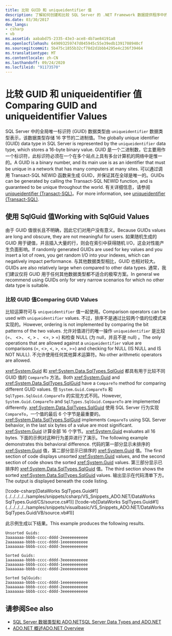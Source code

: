 ```yaml
---
title: 比较 GUID 和 uniqueidentifier 值
description: 了解如何创建和比较 SQL Server 的 .NET Framework 数据提供程序中的 GUID 值，这些值由 uniqueidentifier 数据类型表示。
ms.date: 03/30/2017
dev_langs:
- csharp
- vb
ms.assetid: aababd75-2335-43e3-ace8-4b7ae84191a8
ms.openlocfilehash: 649093259747d045945c55e39edb1391708940cf
ms.sourcegitcommit: 5b475c1855b32cf78d2d1bbb4295e4c236f39464
ms.translationtype: MT
ms.contentlocale: zh-CN
ms.lasthandoff: 09/24/2020
ms.locfileid: "91173570"
---
```

# <a name="comparing-guid-and-uniqueidentifier-values"></a><span data-ttu-id="2fdc7-103">比较 GUID 和 uniqueidentifier 值</span><span class="sxs-lookup"><span data-stu-id="2fdc7-103">Comparing GUID and uniqueidentifier Values</span></span>

<span data-ttu-id="2fdc7-104">SQL Server 中的全局唯一标识符 (GUID) 数据类型由 `uniqueidentifier` 数据类型表示，该数据类型存储 16 字节的二进制值。</span><span class="sxs-lookup"><span data-stu-id="2fdc7-104">The globally unique identifier (GUID) data type in SQL Server is represented by the `uniqueidentifier` data type, which stores a 16-byte binary value.</span></span> <span data-ttu-id="2fdc7-105">GUID 是一个二进制数，它主要用作一个标识符，此标识符必须在一个在多个站点上具有多台计算机的网络中是惟一的。</span><span class="sxs-lookup"><span data-stu-id="2fdc7-105">A GUID is a binary number, and its main use is as an identifier that must be unique in a network that has many computers at many sites.</span></span> <span data-ttu-id="2fdc7-106">可以通过调用 Transact-SQL NEWID 函数来生成 GUID，并保证其在全球是唯一的。</span><span class="sxs-lookup"><span data-stu-id="2fdc7-106">GUIDs can be generated by calling the Transact-SQL NEWID function, and is guaranteed to be unique throughout the world.</span></span> <span data-ttu-id="2fdc7-107">有关详细信息，请参阅 [uniqueidentifier (Transact-SQL)](/sql/t-sql/data-types/uniqueidentifier-transact-sql)。</span><span class="sxs-lookup"><span data-stu-id="2fdc7-107">For more information, see [uniqueidentifier (Transact-SQL)](/sql/t-sql/data-types/uniqueidentifier-transact-sql).</span></span>  
  
## <a name="working-with-sqlguid-values"></a><span data-ttu-id="2fdc7-108">使用 SqlGuid 值</span><span class="sxs-lookup"><span data-stu-id="2fdc7-108">Working with SqlGuid Values</span></span>  

 <span data-ttu-id="2fdc7-109">由于 GUID 值很长且不明确，因此它们对用户没有意义。</span><span class="sxs-lookup"><span data-stu-id="2fdc7-109">Because GUIDs values are long and obscure, they are not meaningful for users.</span></span> <span data-ttu-id="2fdc7-110">如果随机生成的 GUID 用于键值，并且插入大量的行，则会在索引中获得随机 I/O，这会对性能产生负面影响。</span><span class="sxs-lookup"><span data-stu-id="2fdc7-110">If randomly generated GUIDs are used for key values and you insert a lot of rows, you get random I/O into your indexes, which can negatively impact performance.</span></span> <span data-ttu-id="2fdc7-111">与其他数据类型相比，GUID 也相对较大。</span><span class="sxs-lookup"><span data-stu-id="2fdc7-111">GUIDs are also relatively large when compared to other data types.</span></span> <span data-ttu-id="2fdc7-112">通常，我们建议仅将 GUID 用于任何其他数据类型都不适合的极窄方案。</span><span class="sxs-lookup"><span data-stu-id="2fdc7-112">In general we recommend using GUIDs only for very narrow scenarios for which no other data type is suitable.</span></span>  
  
### <a name="comparing-guid-values"></a><span data-ttu-id="2fdc7-113">比较 GUID 值</span><span class="sxs-lookup"><span data-stu-id="2fdc7-113">Comparing GUID Values</span></span>  

 <span data-ttu-id="2fdc7-114">比较运算符可与 `uniqueidentifier` 值一起使用。</span><span class="sxs-lookup"><span data-stu-id="2fdc7-114">Comparison operators can be used with `uniqueidentifier` values.</span></span> <span data-ttu-id="2fdc7-115">不过，排序不是通过比较两个值的位模式来实现的。</span><span class="sxs-lookup"><span data-stu-id="2fdc7-115">However, ordering is not implemented by comparing the bit patterns of the two values.</span></span> <span data-ttu-id="2fdc7-116">允许对值进行的唯一操作 `uniqueidentifier` 是比较 (=、 <>、 \<, > 、 \<=, > =) 和检查 NULL (为 null，并且不是 null) 。</span><span class="sxs-lookup"><span data-stu-id="2fdc7-116">The only operations that are allowed against a `uniqueidentifier` value are comparisons (=, <>, \<, >, \<=, >=) and checking for NULL (IS NULL and IS NOT NULL).</span></span> <span data-ttu-id="2fdc7-117">不允许使用任何其他算术运算符。</span><span class="sxs-lookup"><span data-stu-id="2fdc7-117">No other arithmetic operators are allowed.</span></span>  
  
 <span data-ttu-id="2fdc7-118"><xref:System.Guid> 和 <xref:System.Data.SqlTypes.SqlGuid> 都具有用于比较不同 GUID 值的 `CompareTo` 方法。</span><span class="sxs-lookup"><span data-stu-id="2fdc7-118">Both <xref:System.Guid> and <xref:System.Data.SqlTypes.SqlGuid> have a `CompareTo` method for comparing different GUID values.</span></span> <span data-ttu-id="2fdc7-119">但 `System.Guid.CompareTo` 和 `SqlTypes.SqlGuid.CompareTo` 的实现方式不同。</span><span class="sxs-lookup"><span data-stu-id="2fdc7-119">However, `System.Guid.CompareTo` and `SqlTypes.SqlGuid.CompareTo` are implemented differently.</span></span> <span data-ttu-id="2fdc7-120"><xref:System.Data.SqlTypes.SqlGuid> 使用 SQL Server 行为实现 `CompareTo`，一个值的最后 6 个字节是最重要的。</span><span class="sxs-lookup"><span data-stu-id="2fdc7-120"><xref:System.Data.SqlTypes.SqlGuid> implements `CompareTo` using SQL Server behavior, in the last six bytes of a value are most significant.</span></span> <span data-ttu-id="2fdc7-121"><xref:System.Guid> 计算全部 16 个字节。</span><span class="sxs-lookup"><span data-stu-id="2fdc7-121"><xref:System.Guid> evaluates all 16 bytes.</span></span> <span data-ttu-id="2fdc7-122">下面的示例对这种行为差异进行了演示。</span><span class="sxs-lookup"><span data-stu-id="2fdc7-122">The following example demonstrates this behavioral difference.</span></span> <span data-ttu-id="2fdc7-123">代码的第一部分显示未排序的 <xref:System.Guid> 值，第二部分显示已排序的 <xref:System.Guid> 值。</span><span class="sxs-lookup"><span data-stu-id="2fdc7-123">The first section of code displays unsorted <xref:System.Guid> values, and the second section of code shows the sorted <xref:System.Guid> values.</span></span> <span data-ttu-id="2fdc7-124">第三部分显示已排序的 <xref:System.Data.SqlTypes.SqlGuid> 值。</span><span class="sxs-lookup"><span data-stu-id="2fdc7-124">The third section shows the sorted <xref:System.Data.SqlTypes.SqlGuid> values.</span></span> <span data-ttu-id="2fdc7-125">输出显示在代码清单下方。</span><span class="sxs-lookup"><span data-stu-id="2fdc7-125">The output is displayed beneath the code listing.</span></span>  
  
 [!code-csharp[DataWorks SqlTypes.Guid#1](../../../../../samples/snippets/csharp/VS_Snippets_ADO.NET/DataWorks SqlTypes.Guid/CS/source.cs#1)]
 [!code-vb[DataWorks SqlTypes.Guid#1](../../../../../samples/snippets/visualbasic/VS_Snippets_ADO.NET/DataWorks SqlTypes.Guid/VB/source.vb#1)]  
  
 <span data-ttu-id="2fdc7-126">此示例生成以下结果。</span><span class="sxs-lookup"><span data-stu-id="2fdc7-126">This example produces the following results.</span></span>  
  
```output  
Unsorted Guids:  
3aaaaaaa-bbbb-cccc-dddd-2eeeeeeeeeee  
2aaaaaaa-bbbb-cccc-dddd-1eeeeeeeeeee  
1aaaaaaa-bbbb-cccc-dddd-3eeeeeeeeeee  
  
Sorted Guids:  
1aaaaaaa-bbbb-cccc-dddd-3eeeeeeeeeee  
2aaaaaaa-bbbb-cccc-dddd-1eeeeeeeeeee  
3aaaaaaa-bbbb-cccc-dddd-2eeeeeeeeeee  
  
Sorted SqlGuids:  
2aaaaaaa-bbbb-cccc-dddd-1eeeeeeeeeee  
3aaaaaaa-bbbb-cccc-dddd-2eeeeeeeeeee  
1aaaaaaa-bbbb-cccc-dddd-3eeeeeeeeeee  
```  
  
## <a name="see-also"></a><span data-ttu-id="2fdc7-127">请参阅</span><span class="sxs-lookup"><span data-stu-id="2fdc7-127">See also</span></span>

- [<span data-ttu-id="2fdc7-128">SQL Server 数据类型和 ADO.NET</span><span class="sxs-lookup"><span data-stu-id="2fdc7-128">SQL Server Data Types and ADO.NET</span></span>](sql-server-data-types.md)
- [<span data-ttu-id="2fdc7-129">ADO.NET 概述</span><span class="sxs-lookup"><span data-stu-id="2fdc7-129">ADO.NET Overview</span></span>](../ado-net-overview.md)
